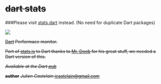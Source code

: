 <del>dart stats</del>
==========

###Please visit [stats.dart](https://github.com/dartist/stats.dart) instead. (No need for duplicate Dart packages)

[![](https://drone.io/julien/dart_stats/status.png)](https://drone.io/julien/dart_stats/latest)

<del>[Dart](http://www.dartlang.org) Performace monitor.</del>

<del>Port of [stats.js](https://github.com/mrdoob/stats.js) to Dart
thanks to [Mr. Doob](http://mrdoob.com) for his great stuff, we needed a
Dart version of this.</del>

<del>*Available at the Dart [pub](http://pub.dartlang.org)*</del>


<del>**author**</del>
<del>*Julien Castelain* <jcastelain@gmail.com></del>
